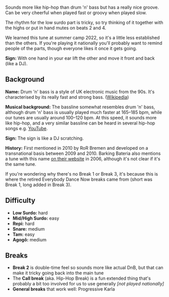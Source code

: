 Sounds more like hip-hop than drum 'n' bass but has a really nice groove. Can be very cheerful when played fast
or groovy when played slow.

The rhythm for the low surdo part is tricky, so try thinking of it together with the highs or put in hand mutes on beats 2 and 4.

We learned this tune at summer camp 2022, so it's a little less established than the others. If you're playing it nationally you'll probably want to remind people of the parts, though everyone likes it once it gets going.

**Sign:** With one hand in your ear lift the other and move it front and back (like a DJ).

## Background

**Name:** Drum 'n' bass is a style of UK electronic music from the 90s. It's characterised by its really fast and strong bass. ([Wikipedia](https://en.wikipedia.org/wiki/Drum_and_bass))

**Musical background:** The bassline somewhat resembles drum 'n' bass, although drum 'n' bass is usually played much faster at 165–185 bpm, while our tunes are usually around 100–120 bpm. At this speed, it sounds more like hip-hop, and a very similar bassline can be heard in several hip-hop songs e.g. [YouTube](https://www.youtube.com/watch?v=UePtoxDhJSw).

**Sign:** The sign is like a DJ scratching.

**History:** First mentioned in 2010 by RoR Bremen and developed on a transnational basis between 2009 and 2010. Barking Bateria also mentions a tune with this name [on their website](https://web.archive.org/web/20061023061031/http://www.barkingbateria.co.uk/samba.htm) in 2006, although it's not clear if it's the same tune.

If you're wondering why there's no Break 1 or Break 3, it's because this is where the retired Everybody Dance Now breaks came from (short was Break 1, long added in Break 3).

## Difficulty

* **Low Surdo:** hard
* **Mid/High Surdo:** easy
* **Repi:** hard
* **Snare:** medium
* **Tam:** easy
* **Agogô:** medium


## Breaks

* **Break 2** is double-time feel so sounds more like actual DnB, but that can make it tricky going back into the main tune
* The **Call break** (aka. Hip-Hop Break) is a fun extended thing that's probably a bit too involved for us to use generally _\[not played nationally\]_
* **General breaks** that work well: Progressive Karla
